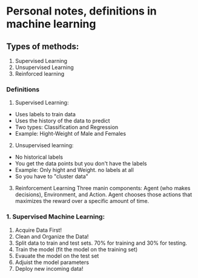 # Personal notes, definitions in machine learning

## Types of methods:
1. Supervised Learning
2. Unsupervised Learning
3. Reinforced learning

### Definitions
1. Supervised Learning:
* Uses labels to train data
* Uses the history of the data to predict
* Two types: Classification and Regression
* Example: Hight-Weight of Male and Females

2. Unsupervised learning:
* No historical labels
* You get the data points but you don't have the labels
* Example: Only hight and Weight. no labels at all
* So you have to "cluster data"

3. Reinforcement Learning
Three manin components: Agent (who makes decisions), Environment, and Action. Agent chooses those actions that maximizes the reward over a specific amount of time.

### 1. Supervised Machine Learning:
1. Acquire Data First!
2. Clean and Organize the Data!
3. Split data to train and test sets. 70% for training and 30% for testing.
4. Train the model (fit the model on the training set)
5. Evauate the model on the test set
6. Adjuist the model parameters
7. Deploy new incoming data!



